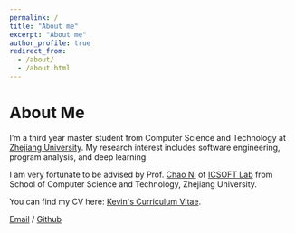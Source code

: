 ```yaml
---
permalink: /
title: "About me"
excerpt: "About me"
author_profile: true
redirect_from: 
  - /about/
  - /about.html
---
```

# About Me
I’m a third year master student from Computer Science and Technology at [Zhejiang University](https://www.zju.edu.cn/english/). My research interest includes software engineering, program analysis, and deep learning.


I am very fortunate to be advised by Prof. [Chao Ni](https://jacknichao.github.io/#/) of [ICSOFT Lab](http://www.icsoft.zju.edu.cn/) from School of Computer Science and Technology, Zhejiang University. 


You can find my CV here: [Kevin's Curriculum Vitae](../assets/Curriculum_Vitae.pdf).

[Email](mailto:kwyang@zju.edu.cn) / [Github](https://github.com/kevinyoungggg)
